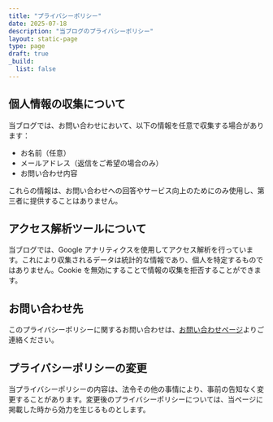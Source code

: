 ```yaml
---
title: "プライバシーポリシー"
date: 2025-07-18
description: "当ブログのプライバシーポリシー"
layout: static-page
type: page
draft: true
_build:
  list: false
---
```


## 個人情報の収集について

当ブログでは、お問い合わせにおいて、以下の情報を任意で収集する場合があります：

- お名前（任意）
- メールアドレス（返信をご希望の場合のみ）
- お問い合わせ内容

これらの情報は、お問い合わせへの回答やサービス向上のためにのみ使用し、第三者に提供することはありません。

## アクセス解析ツールについて

当ブログでは、Google アナリティクスを使用してアクセス解析を行っています。これにより収集されるデータは統計的な情報であり、個人を特定するものではありません。Cookie を無効にすることで情報の収集を拒否することができます。

<!--
## 広告について

当ブログでは、第三者配信の広告サービス（Google AdSense等）を利用しています。これらの広告配信事業者は、ユーザーの興味に応じた商品やサービスの広告を表示するため、当サイトや他のサイトへのアクセスに関する情報（氏名、住所、メールアドレス、電話番号は含まれません）を使用することがあります。
-->

## お問い合わせ先

このプライバシーポリシーに関するお問い合わせは、[お問い合わせページ](/contact/)よりご連絡ください。

## プライバシーポリシーの変更

当プライバシーポリシーの内容は、法令その他の事情により、事前の告知なく変更することがあります。変更後のプライバシーポリシーについては、当ページに掲載した時から効力を生じるものとします。
